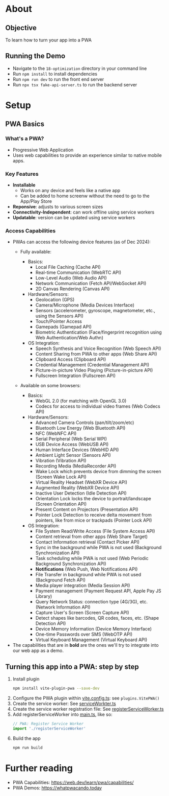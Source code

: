 # About
## Objective
To learn how to turn your app into a PWA

## Running the Demo
- Navigate to the `18-optimization` directory in your command line
- Run `npm install` to install dependencies
- Run `npm run dev` to run the front end server
- Run `npx tsx fake-api-server.ts` to run the backend server

# Setup
## PWA Basics
### What's a PWA?
- Progressive Web Application
- Uses web capabilities to provide an experience similar to native mobile apps.

### Key Features
- **Installable**
  - Works on any device and feels like a native app
  - Can be added to home screenw without the need to go to the App/Play Store
- **Reponsive**: adjusts to various screen sizes
- **Connectivity-Independent**: can work offline using service workers
- **Updatable**: version can be updated using service workers

### Access Capabilities
- PWAs can access the following device features (as of Dec 2024):
  - Fully available:
    - Basics:
      - Local File Caching (Cache API)
      - Real-time Communication (WebRTC API)
      - Low-Level Audio (Web Audio API)
      - Network Communication (Fetch API/WebSocket API)
      - 2D Canvas Rendering (Canvas API)
    - Hardware/Sensors:
      - Geolocation (GPS)
      - Camera/Microphone (Media Devices Interface)
      - Sensors (accelerometer, gyroscope, magnetometer, etc., using the Sensors API)
      - Touch/Pointer Access
      - Gamepads (Gamepad API)
      - Biometric Authentication (Face/fingerprint recognition using Web Authentication/Web Authn) 
    - OS Integration:
      - Speech Synthesis and Voice Recognition (Web Speech API)
      - Content Sharing from PWA to other apps (Web Share API)
      - Clipboard Access (Clipboard API)
      - Credential Management (Credential Management API)
      - Picture-in-picture Video Playing (Picture-in-picture API)
      - Fullscreen Integration (Fullscreen API)

  - Available on some browsers:
    - Basics:
      - WebGL 2.0 (for matching with OpenGL 3.0)
      - Codecs for access to individual video frames (Web Codecs API)
    - Hardware/Sensors:
      - Advanced Camera Controls (pan/tilt/zoom/etc)
      - Bluetooth Low Energy (Web Bluetooth API)
      - NFC (WebNFC API)
      - Serial Peripheral (Web Serial WPI)
      - USB Device Access (WebUSB API)
      - Human Interface Devices (WebHID API)
      - Ambient Light Sensor (Sensors API)
      - Vibration (Vibration API)
      - Recording Media (MediaRecorder API)
      - Wake Lock which prevents device from dimming the screen (Screen Wake Lock API)
      - Virtual Reality Headset (WebXR Device API)
      - Augmented Reality (WebXR Device API)
      - Inactive User Detection (Idle Detection API)
      - Orientation Lock locks the device to portrait/landscape (Screen Orientation API)
      - Present Content on Projectors (Presentation API)
      - Pointer Lock Detection to receive delta movement from pointers, like from mice or trackpads (Pointer Lock API)
    - OS Integration:
      - File System Read/Write Access (File System Access API)
      - Content retrieval from other apps (Web Share Target)
      - Contact Information retrieval (Contact Picker API)
      - Sync in the background while PWA is not used (Background Synchronization API)
      - Task scheduling while PWA is not used (Web Periodic Background Synchronization API)
      - **Notifications** (Web Push, Web Notifications API)
      - File Transfer in background while PWA is not used (Background Fetch API)
      - Media player integration (Media Session API)
      - Payment management (Payment Request API, Apple Pay JS Library)
      - Query Network Status: connection type (4G/3G), etc. (Network Information API)
      - Capture User's Screen (Screen Capture API)
      - Detect shapes like barcodes, QR codes, faces, etc. (Shape Detection API)
      - Device Memory Information (Device Memory Interface)
      - One-time Passwords over SMS (WebOTP API)
      - Virtual Keyboard Management (Virtual Keyboard API)
- The capabilities that are in **bold** are the ones we'll try to integrate into our web app as a demo.

## Turning this app into a PWA: step by step
1. Install plugin
    ```bash
    npm install vite-plugin-pwa --save-dev
    ```
2. Configure the PWA plugin within [vite.config.ts](./vite.config.ts): see `plugins.VitePWA()`
3. Create the service worker: See [serviceWorkter.ts](./src/serviceWorkter.ts)
4. Create the service worker registration file: See [registerServiceWorker.ts](./src/registerServiceWorker.ts)
5. Add registerServiceWorker into [main.ts](./src/main.ts), like so:
    ```typescript
    // PWA: Register Service Worker
    import './registerServiceWorker'
    ```
6. Build the app
    ```bash
    npm run build
    ```


# Further reading
- PWA Capabilities: https://web.dev/learn/pwa/capabilities/
- PWA Demos: https://whatpwacando.today
